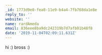 ```yaml
---
_id: 1773d9e0-fea8-11e9-b4a4-7fb768da1e8e
reply_to: ''
website: ''
name: rardAmeda
email: 836eee8ba9dc242319b7d7afb01b48f8
date: '2019-11-04T02:09:11.631Z'
---
```

hi :) bross :)
